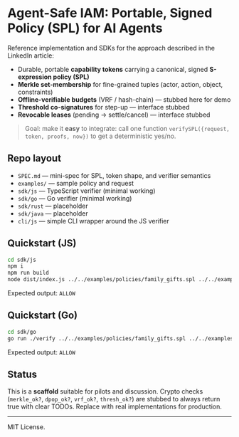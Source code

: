 # Agent-Safe IAM: Portable, Signed Policy (SPL) for AI Agents

Reference implementation and SDKs for the approach described in the LinkedIn article:
- Durable, portable **capability tokens** carrying a canonical, signed **S-expression policy (SPL)**
- **Merkle set-membership** for fine-grained tuples (actor, action, object, constraints)
- **Offline-verifiable budgets** (VRF / hash-chain) — stubbed here for demo
- **Threshold co-signatures** for step-up — interface stubbed
- **Revocable leases** (pending → settle/cancel) — interface stubbed

> Goal: make it **easy** to integrate: call one function `verifySPL({request, token, proofs, now})` to get a deterministic yes/no.

## Repo layout
- `SPEC.md` — mini-spec for SPL, token shape, and verifier semantics
- `examples/` — sample policy and request
- `sdk/js` — TypeScript verifier (minimal working)
- `sdk/go` — Go verifier (minimal working)
- `sdk/rust` — placeholder
- `sdk/java` — placeholder
- `cli/js` — simple CLI wrapper around the JS verifier

## Quickstart (JS)
```bash
cd sdk/js
npm i
npm run build
node dist/index.js ../../examples/policies/family_gifts.spl ../../examples/requests/gift_50_niece.json
```

Expected output: `ALLOW`

## Quickstart (Go)
```bash
cd sdk/go
go run ./verify ../../examples/policies/family_gifts.spl ../../examples/requests/gift_50_niece.json
```

Expected output: `ALLOW`

## Status
This is a **scaffold** suitable for pilots and discussion. Crypto checks (`merkle_ok?`, `dpop_ok?`, `vrf_ok?`, `thresh_ok?`) are stubbed to always return true with clear TODOs. Replace with real implementations for production.

---

MIT License.
